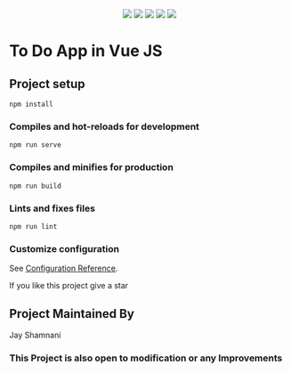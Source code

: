 <div align="center">
<a href="https://github.com/vuejs/vue"><img src="https://img.shields.io/badge/vue-3.0.0-brightgreen" /></a>
<a href="https://github.com/vuejs/vuex"><img src="https://img.shields.io/badge/vuex-4.0.0-green" /></a>
<a href="https://github.com/vuejs/vue-router"><img src="https://img.shields.io/badge/vuerouter-4.5.0-green" /></a>
<a href="https://github.com/django/django"><img src="https://img.shields.io/badge/django-3.1.7-blue" /></a>
<a href="https://github.com/encode/django-rest-framework"><img src="https://img.shields.io/badge/djangorestframework-3.12.4-blueviolet" /></a>
</div>

# To Do App in Vue JS

## Project setup
```
npm install
```

### Compiles and hot-reloads for development
```
npm run serve
```

### Compiles and minifies for production
```
npm run build
```

### Lints and fixes files
```
npm run lint
```

### Customize configuration
See [Configuration Reference](https://cli.vuejs.org/config/).

If you like this project give a star
## Project Maintained By

Jay Shamnani

### This Project is also open to modification or any Improvements